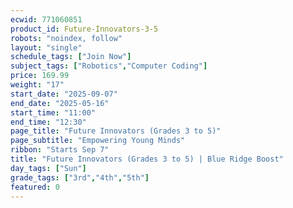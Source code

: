 ```yaml
---
ecwid: 771060851
product_id: Future-Innovators-3-5
robots: "noindex, follow"
layout: "single"
schedule_tags: ["Join Now"]
subject_tags: ["Robotics","Computer Coding"]
price: 169.99
weight: "17"
start_date: "2025-09-07"
end_date: "2025-05-16"
start_time: "11:00"
end_time: "12:30"
page_title: "Future Innovators (Grades 3 to 5)"
page_subtitle: "Empowering Young Minds"
ribbon: "Starts Sep 7"
title: "Future Innovators (Grades 3 to 5) | Blue Ridge Boost"
day_tags: ["Sun"]
grade_tags: ["3rd","4th","5th"]
featured: 0
---
```

